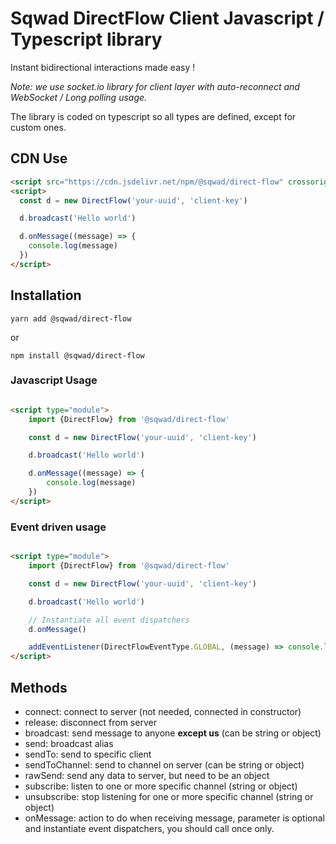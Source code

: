 # Sqwad DirectFlow Client Javascript / Typescript library

Instant bidirectional interactions made easy !

*Note: we use socket.io library for client layer with auto-reconnect and WebSocket / Long polling usage.*

The library is coded on typescript so all types are defined, except for custom ones.

## CDN Use

```html
<script src="https://cdn.jsdelivr.net/npm/@sqwad/direct-flow" crossorigin="anonymous"></script>
<script>
  const d = new DirectFlow('your-uuid', 'client-key')

  d.broadcast('Hello world')

  d.onMessage((message) => {
    console.log(message)
  })
</script>
```

## Installation

```shell
yarn add @sqwad/direct-flow
```

or

```shell
npm install @sqwad/direct-flow
```

### Javascript Usage

```html

<script type="module">
    import {DirectFlow} from '@sqwad/direct-flow'

    const d = new DirectFlow('your-uuid', 'client-key')

    d.broadcast('Hello world')

    d.onMessage((message) => {
        console.log(message)
    })
</script>
```

### Event driven usage

```html

<script type="module">
    import {DirectFlow} from '@sqwad/direct-flow'

    const d = new DirectFlow('your-uuid', 'client-key')

    d.broadcast('Hello world')

    // Instantiate all event dispatchers
    d.onMessage()

    addEventListener(DirectFlowEventType.GLOBAL, (message) => console.log(message))
</script>
```

## Methods

- connect: connect to server (not needed, connected in constructor)
- release: disconnect from server
- broadcast: send message to anyone **except us** (can be string or object)
- send: broadcast alias
- sendTo: send to specific client
- sendToChannel: send to channel on server (can be string or object)
- rawSend: send any data to server, but need to be an object
- subscribe: listen to one or more specific channel (string or object)
- unsubscribe: stop listening for one or more specific channel (string or object)
- onMessage: action to do when receiving message, parameter is optional and instantiate event dispatchers, you should
  call once only.
